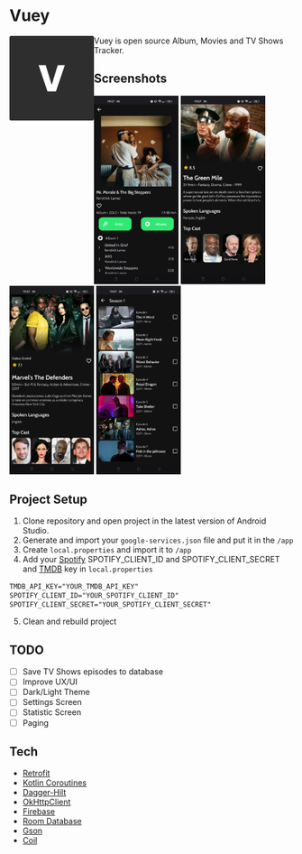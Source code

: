 # Vuey

<img src="logo.png" align="left" width="150" />

Vuey is open source Album, Movies and TV Shows Tracker.

## Screenshots


<div>
  <img src="screenshots/album_detail.jpg" width="150" alt="Album Detail" />
  <img src="screenshots/movie_detail.jpg" width="150" alt="Movie Detail" />
  <img src="screenshots/tv_show_detail.jpg" width="150" alt="Tv Show Detail" />
  <img src="screenshots/episode_list.jpg" width="150" alt="Episode List" />
</div>

## Project Setup

1. Clone repository and open project in the latest version of Android Studio.
2. Generate and import your `google-services.json` file and put it in the `/app`
3. Create `local.properties` and import it to `/app`
4. Add your [Spotify](https://developer.spotify.com/) SPOTIFY_CLIENT_ID and SPOTIFY_CLIENT_SECRET and [TMDB](https://developer.themoviedb.org/docs) key in `local.properties`
```
TMDB_API_KEY="YOUR_TMDB_API_KEY"
SPOTIFY_CLIENT_ID="YOUR_SPOTIFY_CLIENT_ID"
SPOTIFY_CLIENT_SECRET="YOUR_SPOTIFY_CLIENT_SECRET"
```
5. Clean and rebuild project

## TODO
- [ ] Save TV Shows episodes to database
- [ ] Improve UX/UI
- [ ] Dark/Light Theme
- [ ] Settings Screen
- [ ] Statistic Screen
- [ ] Paging

## Tech
- [Retrofit](https://square.github.io/retrofit/)
- [Kotlin Coroutines](https://github.com/Kotlin/kotlinx.coroutines)
- [Dagger-Hilt](https://developer.android.com/training/dependency-injection/hilt-android)
- [OkHttpClient](https://square.github.io/okhttp/4.x/okhttp/okhttp3/-ok-http-client/)
- [Firebase](https://firebase.google.com/)
- [Room Database](https://developer.android.com/training/data-storage/room)
- [Gson](https://github.com/google/gson)
- [Coil](https://coil-kt.github.io/coil/)
